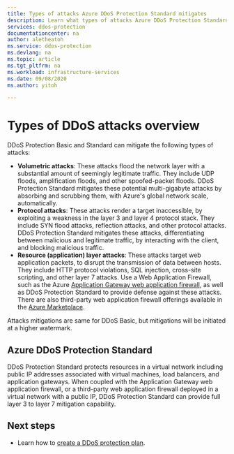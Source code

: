 ```yaml
---
title: Types of attacks Azure DDoS Protection Standard mitigates 
description: Learn what types of attacks Azure DDoS Protection Standard protects against.
services: ddos-protection
documentationcenter: na
author: aletheatoh
ms.service: ddos-protection
ms.devlang: na
ms.topic: article
ms.tgt_pltfrm: na
ms.workload: infrastructure-services
ms.date: 09/08/2020
ms.author: yitoh

---
```

# Types of DDoS attacks overview

DDoS Protection Basic and Standard can mitigate the following types of attacks:

- **Volumetric attacks**: These attacks flood the network layer with a substantial amount of seemingly legitimate traffic. They include UDP floods, amplification floods, and other spoofed-packet floods. DDoS Protection Standard mitigates these potential multi-gigabyte attacks by absorbing and scrubbing them, with Azure's global network scale, automatically.
- **Protocol attacks**: These attacks render a target inaccessible, by exploiting a weakness in the layer 3 and layer 4 protocol stack. They include SYN flood attacks, reflection attacks, and other protocol attacks. DDoS Protection Standard mitigates these attacks, differentiating between malicious and legitimate traffic, by interacting with the client, and blocking malicious traffic. 
- **Resource (application) layer attacks**: These attacks target web application packets, to disrupt the transmission of data between hosts. They include HTTP protocol violations, SQL injection, cross-site scripting, and other layer 7 attacks. Use a Web Application Firewall, such as the Azure [Application Gateway web application firewall](../web-application-firewall/ag/ag-overview.md?toc=%2fazure%2fvirtual-network%2ftoc.json), as well as DDoS Protection Standard to provide defense against these attacks. There are also third-party web application firewall offerings available in the [Azure Marketplace](https://azuremarketplace.microsoft.com/marketplace/apps?page=1&search=web%20application%20firewall).

Attacks mitigations are same for DDoS Basic, but mitigations will be initiated at a higher watermark.

## Azure DDoS Protection Standard

DDoS Protection Standard protects resources in a virtual network including public IP addresses associated with virtual machines, load balancers, and application gateways. When coupled with the Application Gateway web application firewall, or a third-party web application firewall deployed in a virtual network with a public IP, DDoS Protection Standard can provide full layer 3 to layer 7 mitigation capability.

## Next steps

- Learn how to [create a DDoS protection plan](manage-ddos-protection.md).
